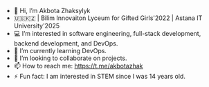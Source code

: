 - 👋 Hi, I’m Akbota Zhaksylyk
- 🇺🇸🇰🇿 | Bilim Innovaiton Lyceum for Gifted Girls'2022 | Astana IT University'2025
- 💻 I’m interested in software engineering, full-stack development, backend development, and DevOps.
- 🌱 I’m currently learning DevOps.
- 💞️ I’m looking to collaborate on projects.
- 📫 How to reach me: https://t.me/akbotazhak
- ⚡ Fun fact: I am interested in STEM since I was 14 years old.

<!---
akbotazhaksylyk/akbotazhaksylyk is a ✨ special ✨ repository because its `README.md` (this file) appears on your GitHub profile.
You can click the Preview link to take a look at your changes.
--->
